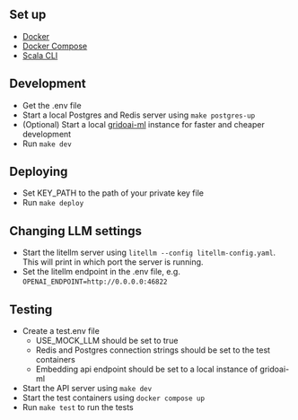 ## Set up
- [Docker](https://docs.docker.com/get-docker/)
- [Docker Compose](https://docs.docker.com/compose/install/)
- [Scala CLI](https://scala-cli.virtuslab.org/)

## Development
- Get the .env file
- Start a local Postgres and Redis server using `make postgres-up`
- (Optional) Start a local [gridoai-ml](https://github.com/gridoai/gridoai-ml) instance for faster and cheaper development
- Run `make dev`

## Deploying
- Set KEY_PATH to the path of your private key file
- Run `make deploy`

## Changing LLM settings
- Start the litellm server using `litellm --config litellm-config.yaml`. This will print in which port the server is running.
- Set the litellm endpoint in the .env file, e.g. `OPENAI_ENDPOINT=http://0.0.0.0:46822`
  
## Testing
- Create a test.env file
  - USE_MOCK_LLM should be set to true
  - Redis and Postgres connection strings should be set to the test containers
  - Embedding api endpoint should be set to a local instance of gridoai-ml
- Start the API server using `make dev`
- Start the test containers using `docker compose up`
- Run `make test` to run the tests
